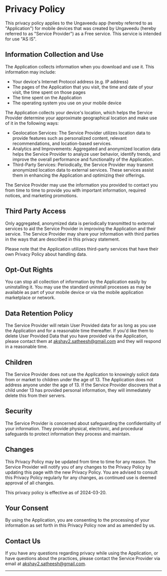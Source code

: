 # Privacy Policy

This privacy policy applies to the Ungaveedu app (hereby referred to as "Application") for mobile devices that was created by Ungaveedu (hereby referred to as "Service Provider") as a Free service. This service is intended for use "AS IS".

## Information Collection and Use

The Application collects information when you download and use it. This information may include:

- Your device's Internet Protocol address (e.g. IP address)
- The pages of the Application that you visit, the time and date of your visit, the time spent on those pages
- The time spent on the Application
- The operating system you use on your mobile device

The Application collects your device's location, which helps the Service Provider determine your approximate geographical location and make use of it in the following ways:

- Geolocation Services: The Service Provider utilizes location data to provide features such as personalized content, relevant recommendations, and location-based services.
- Analytics and Improvements: Aggregated and anonymized location data helps the Service Provider to analyze user behavior, identify trends, and improve the overall performance and functionality of the Application.
- Third-Party Services: Periodically, the Service Provider may transmit anonymized location data to external services. These services assist them in enhancing the Application and optimizing their offerings.

The Service Provider may use the information you provided to contact you from time to time to provide you with important information, required notices, and marketing promotions.

## Third Party Access

Only aggregated, anonymized data is periodically transmitted to external services to aid the Service Provider in improving the Application and their service. The Service Provider may share your information with third parties in the ways that are described in this privacy statement.

Please note that the Application utilizes third-party services that have their own Privacy Policy about handling data.

## Opt-Out Rights

You can stop all collection of information by the Application easily by uninstalling it. You may use the standard uninstall processes as may be available as part of your mobile device or via the mobile application marketplace or network.

## Data Retention Policy

The Service Provider will retain User Provided data for as long as you use the Application and for a reasonable time thereafter. If you'd like them to delete User Provided Data that you have provided via the Application, please contact them at akshay2.satheesh@gmail.com and they will respond in a reasonable time.

## Children

The Service Provider does not use the Application to knowingly solicit data from or market to children under the age of 13. The Application does not address anyone under the age of 13. If the Service Provider discovers that a child under 13 has provided personal information, they will immediately delete this from their servers.

## Security

The Service Provider is concerned about safeguarding the confidentiality of your information. They provide physical, electronic, and procedural safeguards to protect information they process and maintain.

## Changes

This Privacy Policy may be updated from time to time for any reason. The Service Provider will notify you of any changes to the Privacy Policy by updating this page with the new Privacy Policy. You are advised to consult this Privacy Policy regularly for any changes, as continued use is deemed approval of all changes.

This privacy policy is effective as of 2024-03-20.

## Your Consent

By using the Application, you are consenting to the processing of your information as set forth in this Privacy Policy now and as amended by us.

## Contact Us

If you have any questions regarding privacy while using the Application, or have questions about the practices, please contact the Service Provider via email at akshay2.satheesh@gmail.com.

---

